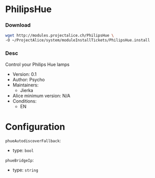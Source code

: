 # PhilipsHue

### Download
```bash
wget http://modules.projectalice.ch/PhilipsHue \
-O ~/ProjectAlice/system/moduleInstallTickets/PhilipsHue.install
```

### Desc
Control your Philips Hue lamps

- Version: 0.1
- Author: Psycho
- Maintainers:
  - Jierka
- Alice minimum version: N/A
- Conditions:
  - EN


Configuration
=============

`phueAutodiscoverFallback`:
 - type: `bool`
 
`phueBridgeIp`:
 - type: `string`
 
